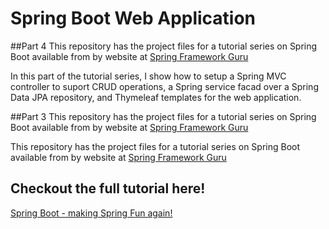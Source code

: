 # Spring Boot Web Application
##Part 4
This repository has the project files for a tutorial series on Spring Boot available from by website at [Spring Framework Guru](https://springframework.guru/spring-boot-web-application-part-4-spring-mvc/)

In this part of the tutorial series, I show how to setup a Spring MVC controller to suport CRUD operations, a Spring service facad over a Spring Data JPA repository, and Thymeleaf templates for the web application.

##Part 3
This repository has the project files for a tutorial series on Spring Boot available from by website at [Spring Framework Guru](https://springframework.guru)

This repository has the project files for a tutorial series on Spring Boot available from by website at [Spring Framework Guru](https://springframework.guru)

## Checkout the full tutorial here!
[Spring Boot - making Spring Fun again!](https://springframework.guru/spring-boot-web-application-part-1-spring-initializr/)
